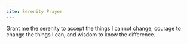 ```yaml
---
cite: Serenity Prayer
---
```


Grant me the serenity to accept the things I cannot change, courage to change the things I can, and wisdom to know the difference.
